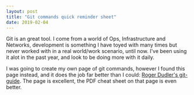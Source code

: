 ```yaml
---
layout: post
title: "Git commands quick reminder sheet"
date: 2019-02-04
---
```


Git is an great tool. I come from a world of Ops, Infrastructure and Networks, development is something I have toyed with many times but never worked with in a real world/work scenario, until now. I've been using it alot in the past year, and look to be doing more with it daily. 

I was going to create my own page of git commands, however I found this page instead, and it does the job far better than I could: [Roger Dudler's git-guide](http://rogerdudler.github.io/git-guide/). The page is excellent, the PDF cheat sheet on that page is even better.